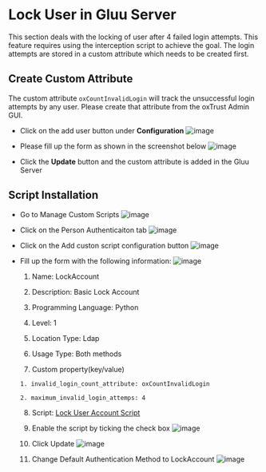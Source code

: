 # Lock User in Gluu Server
This section deals with the locking of user after 4 failed login attempts. This feature requires using the interception script to achieve the goal. The login attempts are stored in a custom attribute which needs to be created first.

## Create Custom Attribute
The custom attribute `oxCountInvalidLogin` will track the unsuccessful login attempts by any user. Please create that attribute from the oxTrust Admin GUI.

* Click on the add user button under **Configuration**
![image](https://raw.githubusercontent.com/GluuFederation/docs/master/sources/img/2.4/admin_config_attribute_add.png)

* Please fill up the form as shown in the screenshot below
![image](https://raw.githubusercontent.com/GluuFederation/docs/master/sources/img/2.4/custom_attribute.png)

* Click the **Update** button and the custom attribute is added in the Gluu Server

## Script Installation

* Go to Manage Custom Scripts
![image](https://raw.githubusercontent.com/GluuFederation/docs/master/sources/img/2.4/config-script_menu.png)

* Click on the Person Authenticaiton tab
![image](https://raw.githubusercontent.com/GluuFederation/docs/master/sources/img/2.4/config-script_person.png)

* Click on the Add custon script configuration button
![image](https://raw.githubusercontent.com/GluuFederation/docs/master/sources/img/2.4/config-script_add.png)

* Fill up the form with the following information:
![image](https://raw.githubusercontent.com/GluuFederation/docs/master/sources/img/2.4/config_script_update1.png)

    1. Name: LockAccount

    2. Description: Basic Lock Account

    3. Programming Language: Python

    4. Level: 1

    5. Location Type: Ldap

    6. Usage Type: Both methods

    7. Custom property(key/value)

      1. invalid_login_count_attribute: oxCountInvalidLogin

      2. maximum_invalid_login_attemps: 4

    8. Script: [Lock User Account Script](https://github.com/GluuFederation/oxAuth/blob/master/Server/integrations/basic.lock.account/BasicLockAccountExternalAuthenticator.py)

    9. Enable the script by ticking the check box 
![image](https://raw.githubusercontent.com/GluuFederation/docs/master/sources/img/2.4/config-script_enable.png)

    10. Click Update 
![image](https://raw.githubusercontent.com/GluuFederation/docs/master/sources/img/2.4/config-script_update.png)

    11. Change Default Authentication Method to LockAccount
![image](https://raw.githubusercontent.com/GluuFederation/docs/master/sources/img/2.4/lock_user_method.png)


